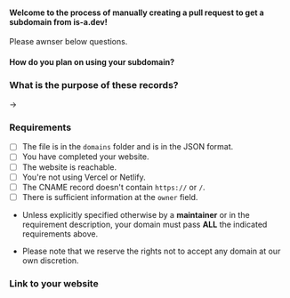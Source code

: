 #### Welcome to the process of manually creating a pull request to get a subdomain from is-a.dev!
Please awnser below questions.

#### How do you plan on using your subdomain?

### What is the purpose of these records?
→

### Requirements
- [ ] The file is in the `domains` folder and is in the JSON format.
- [ ] You have completed your website. <!-- This is not required if the domain you're registering is for emails. -->
- [ ] The website is reachable.  <!-- This is not required if the domain you're registering is for emails. -->
- [ ] You're not using Vercel or Netlify.  <!-- This is not required if you're using an URL record. -->
- [ ] The CNAME record doesn't contain `https://` or `/`.  <!-- This is not required if you are not using a CNAME record. -->
- [ ] There is sufficient information at the `owner` field.  <!-- You need to have your email presented at `email` field. If you don't want to provide your email for any reason, you can specify another social platform (e.g. Discord or Twitter) so we can contact you. -->

* Unless explicitly specified otherwise by a **maintainer** or in the requirement description, your domain must pass **ALL** the indicated requirements above.

* Please note that we reserve the rights not to accept any domain at our own discretion.

### Link to your website
